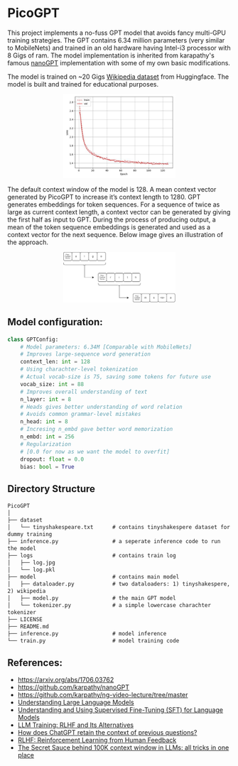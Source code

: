# PicoGPT
This project implements a no-fuss GPT model that avoids fancy multi-GPU training strategies. The GPT contains 6.34 million parameters (very similar to MobileNets) and trained in an old hardware having Intel-i3 processor with 8 Gigs of ram. The model implementation is inherited from karapathy's famous [nanoGPT](https://github.com/karpathy/nanoGPT) implementation with some of my own basic modifications.

The model is trained on ~20 Gigs [Wikipedia dataset](https://huggingface.co/datasets/wikipedia) from Huggingface. The model is built and trained for educational purposes.

<p align="center">
  <img src="logs/wikidata_ct1280/log.jpg" justify="center" alt="Training graph" width="50%" height="50%"/>
</p>

The default context window of the model is 128. A mean context vector generated by PicoGPT to increase it’s context length to 1280. GPT generates embeddings for token sequences. For a sequence of twice as large as current context length, a context vector can be generated by giving the first half as input to GPT. During the process of producing output, a mean of the token sequence embeddings is generated and used as a context vector for the next sequence. Below image gives an illustration of the approach.

<p align="center">
  <img src="context_len.jpg" justify="center" alt="context length roll" width="50%" height="50%"/>
</p>

## Model configuration:
```python
class GPTConfig:
    # Model parameters: 6.34M [Comparable with MobileNets]
    # Improves large-sequence word generation
    context_len: int = 128
    # Using charachter-level tokenization
    # Actual vocab-size is 75, saving some tokens for future use
    vocab_size: int = 88
    # Improves overall understanding of text
    n_layer: int = 8
    # Heads gives better understanding of word relation
    # Avoids common grammar-level mistakes
    n_head: int = 8
    # Incresing n_embd gave better word memorization
    n_embd: int = 256
    # Regularization
    # [0.0 for now as we want the model to overfit]
    dropout: float = 0.0
    bias: bool = True
```

## Directory Structure
```
PicoGPT
│
├── dataset
│   └── tinyshakespeare.txt      # contains tinyshakespere dataset for dummy training
├── inference.py                 # a seperate inference code to run the model
├── logs                         # contains train log
│   ├── log.jpg
│   └── log.pkl
├── model                        # contains main model
│   ├── dataloader.py            # two dataloaders: 1) tinyshakespere, 2) wikipedia
│   ├── model.py                 # the main GPT model
│   └── tokenizer.py             # a simple lowercase charachter tokenizer
├── LICENSE
├── README.md
├── inference.py                 # model inference
└── train.py                     # model training code
```

## References:
* https://arxiv.org/abs/1706.03762
* https://github.com/karpathy/nanoGPT
* https://github.com/karpathy/ng-video-lecture/tree/master
* [Understanding Large Language Models](https://magazine.sebastianraschka.com/p/understanding-large-language-models)
* [Understanding and Using Supervised Fine-Tuning (SFT) for Language Models](https://cameronrwolfe.substack.com/p/understanding-and-using-supervised)
* [LLM Training: RLHF and Its Alternatives](https://magazine.sebastianraschka.com/p/llm-training-rlhf-and-its-alternatives)
* [How does ChatGPT retain the context of previous questions?](https://ai.stackexchange.com/questions/38150/how-does-chatgpt-retain-the-context-of-previous-questions)
* [RLHF: Reinforcement Learning from Human Feedback](https://huyenchip.com/2023/05/02/rlhf.html)
* [The Secret Sauce behind 100K context window in LLMs: all tricks in one place](https://blog.gopenai.com/how-to-speed-up-llms-and-use-100k-context-window-all-tricks-in-one-place-ffd40577b4c)
